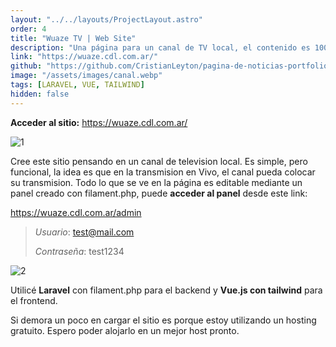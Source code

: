 ```yaml
---
layout: "../../layouts/ProjectLayout.astro"
order: 4
title: "Wuaze TV | Web Site"
description: "Una página para un canal de TV local, el contenido es 100% administrable desde un panel con acceso para el editor. Utilice Laravel para el backend y Vue.js con tailwind para el frontend."
link: "https://wuaze.cdl.com.ar/"
github: "https://github.com/CristianLeyton/pagina-de-noticias-portfolio"
image: "/assets/images/canal.webp"
tags: [LARAVEL, VUE, TAILWIND]
hidden: false
---
```


**Acceder al sitio:**
<https://wuaze.cdl.com.ar/>

![1](https://github.com/user-attachments/assets/88dd9d55-b128-4fe5-86b3-74474f765429)

Cree este sitio pensando en un canal de television local. Es simple, pero funcional, la idea es que en la transmision en Vivo, el canal pueda colocar su transmision. Todo lo que se ve en la página es editable mediante un panel creado con filament.php, puede **acceder al panel** desde este link:

<https://wuaze.cdl.com.ar/admin>

> *Usuario*: <test@mail.com>
>
> *Contraseña*: test1234

![2](https://github.com/user-attachments/assets/4e4e3aa2-45b4-4dbf-bfa7-25ef015db49a)

Utilicé **Laravel** con filament.php para el backend y **Vue.js con tailwind** para el frontend.

Si demora un poco en cargar el sitio es porque estoy utilizando un hosting gratuito. Espero poder alojarlo en un mejor host pronto.
